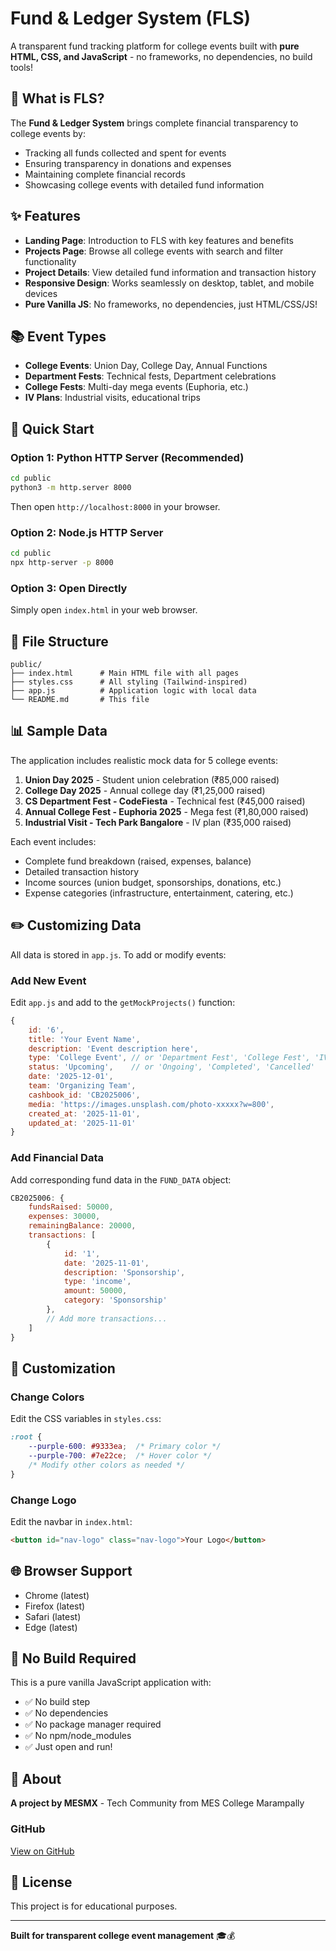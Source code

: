 # Fund & Ledger System (FLS)

A transparent fund tracking platform for college events built with **pure HTML, CSS, and JavaScript** - no frameworks, no dependencies, no build tools!

## 🎯 What is FLS?

The **Fund & Ledger System** brings complete financial transparency to college events by:
- Tracking all funds collected and spent for events
- Ensuring transparency in donations and expenses
- Maintaining complete financial records
- Showcasing college events with detailed fund information

## ✨ Features

- **Landing Page**: Introduction to FLS with key features and benefits
- **Projects Page**: Browse all college events with search and filter functionality
- **Project Details**: View detailed fund information and transaction history
- **Responsive Design**: Works seamlessly on desktop, tablet, and mobile devices
- **Pure Vanilla JS**: No frameworks, no dependencies, just HTML/CSS/JS!

## 📚 Event Types

- **College Events**: Union Day, College Day, Annual Functions
- **Department Fests**: Technical fests, Department celebrations
- **College Fests**: Multi-day mega events (Euphoria, etc.)
- **IV Plans**: Industrial visits, educational trips

## 🚀 Quick Start

### Option 1: Python HTTP Server (Recommended)

```bash
cd public
python3 -m http.server 8000
```

Then open `http://localhost:8000` in your browser.

### Option 2: Node.js HTTP Server

```bash
cd public
npx http-server -p 8000
```

### Option 3: Open Directly

Simply open `index.html` in your web browser.

## 📁 File Structure

```
public/
├── index.html      # Main HTML file with all pages
├── styles.css      # All styling (Tailwind-inspired)
├── app.js          # Application logic with local data
└── README.md       # This file
```

## 📊 Sample Data

The application includes realistic mock data for 5 college events:

1. **Union Day 2025** - Student union celebration (₹85,000 raised)
2. **College Day 2025** - Annual college day (₹1,25,000 raised)
3. **CS Department Fest - CodeFiesta** - Technical fest (₹45,000 raised)
4. **Annual College Fest - Euphoria 2025** - Mega fest (₹1,80,000 raised)
5. **Industrial Visit - Tech Park Bangalore** - IV plan (₹35,000 raised)

Each event includes:
- Complete fund breakdown (raised, expenses, balance)
- Detailed transaction history
- Income sources (union budget, sponsorships, donations, etc.)
- Expense categories (infrastructure, entertainment, catering, etc.)

## ✏️ Customizing Data

All data is stored in `app.js`. To add or modify events:

### Add New Event

Edit `app.js` and add to the `getMockProjects()` function:

```javascript
{
    id: '6',
    title: 'Your Event Name',
    description: 'Event description here',
    type: 'College Event', // or 'Department Fest', 'College Fest', 'IV Plan'
    status: 'Upcoming',    // or 'Ongoing', 'Completed', 'Cancelled'
    date: '2025-12-01',
    team: 'Organizing Team',
    cashbook_id: 'CB2025006',
    media: 'https://images.unsplash.com/photo-xxxxx?w=800',
    created_at: '2025-11-01',
    updated_at: '2025-11-01'
}
```

### Add Financial Data

Add corresponding fund data in the `FUND_DATA` object:

```javascript
CB2025006: {
    fundsRaised: 50000,
    expenses: 30000,
    remainingBalance: 20000,
    transactions: [
        { 
            id: '1', 
            date: '2025-11-01', 
            description: 'Sponsorship', 
            type: 'income', 
            amount: 50000, 
            category: 'Sponsorship' 
        },
        // Add more transactions...
    ]
}
```

## 🎨 Customization

### Change Colors

Edit the CSS variables in `styles.css`:

```css
:root {
    --purple-600: #9333ea;  /* Primary color */
    --purple-700: #7e22ce;  /* Hover color */
    /* Modify other colors as needed */
}
```

### Change Logo

Edit the navbar in `index.html`:

```html
<button id="nav-logo" class="nav-logo">Your Logo</button>
```

## 🌐 Browser Support

- Chrome (latest)
- Firefox (latest)
- Safari (latest)
- Edge (latest)

## 🚀 No Build Required

This is a pure vanilla JavaScript application with:
- ✅ No build step
- ✅ No dependencies
- ✅ No package manager required
- ✅ No npm/node_modules
- ✅ Just open and run!

## 👥 About

**A project by MESMX** - Tech Community from MES College Marampally

### GitHub
[View on GitHub](https://github.com/mesmx)

## 📄 License

This project is for educational purposes.

---

**Built for transparent college event management** 🎓💰
